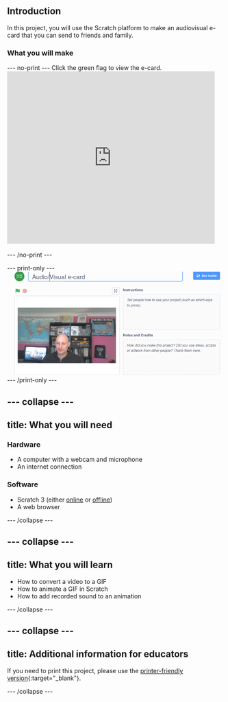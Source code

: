 ## Introduction

In this project, you will use the Scratch platform to make an audiovisual e-card that you can send to friends and family.

### What you will make

--- no-print --- Click the green flag to view the e-card. <iframe src="https://scratch.mit.edu/projects/385557938/embed" allowtransparency="true" width="485" height="402" frameborder="0" scrolling="no" allowfullscreen mark="crwd-mark"></iframe>

--- /no-print ---

--- print-only --- ![Complete project](images/showcase_static.png) --- /print-only ---

--- collapse ---
---
title: What you will need
---
### Hardware

- A computer with a webcam and microphone
- An internet connection

### Software

- Scratch 3 (either [online](http://rpf.io/scratchon) or [offline](http://rpf.io/scratchoff))
- A web browser

--- /collapse ---

--- collapse ---
---
title: What you will learn
---

- How to convert a video to a GIF
- How to animate a GIF in Scratch
- How to add recorded sound to an animation

--- /collapse ---

--- collapse ---
---
title: Additional information for educators
---

If you need to print this project, please use the [printer-friendly version](https://projects.raspberrypi.org/en/projects/av-e-card/print){:target="_blank"}.

--- /collapse ---
